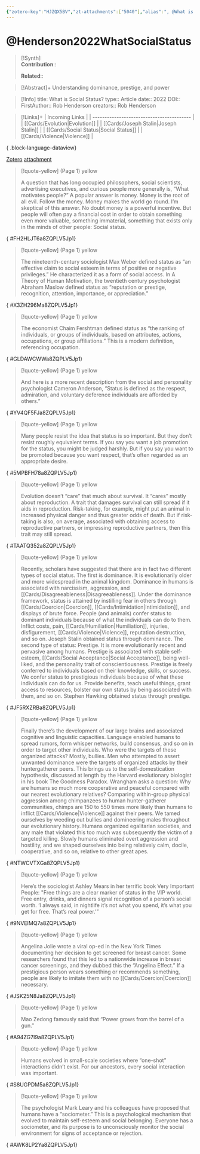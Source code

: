 ```yaml
---
{"zotero-key":"HJZQX5BV","zt-attachments":["5040"],"alias":", @What is Social Status?","keywords":[],"FirstAuthor":"[[ Rob Henderson]]","tags":["source/article"],"dg-publish":true,"permalink":"/sources/henderson2022-what-social-status/","dgPassFrontmatter":true}
---
```


# @Henderson2022WhatSocialStatus

>[!Synth]  
>**Contribution**::  
>  
>**Related**:: 
>  

> [!Abstract]+
> Understanding dominance, prestige, and power

> [!Info]
> title: What is Social Status?
> type:: Article 
> date:: 2022
> DOI:: 
> FirstAuthor:: Rob Henderson
> creators:: Rob Henderson

> [!Links]+
>  | Incoming Links                            |
> | ----------------------------------------- |
> | [[Cards/Evolution\|Evolution]]         |
> | [[Cards/Joseph Stalin\|Joseph Stalin]] |
> | [[Cards/Social Status\|Social Status]] |
> | [[Cards/Violence\|Violence]]           |
> 
{ .block-language-dataview}


[Zotero](zotero://select/library/items/HJZQX5BV) [attachment](<file:///Users/nathanmaxwell/Zotero/storage/8ZQPLV5J/Henderson%20-%202022%20-%20What%20is%20Social%20Status.pdf>)

> [!quote-yellow] (Page 1) yellow
> 
> A question that has long occupied philosophers, social scientists, advertising executives, and curious people more generally is, “What motivates people?” A popular answer is money. Money is the root of all evil. Follow the money. Money makes the world go round. I’m skeptical of this answer. No doubt money is a powerful incentive. But people will often pay a financial cost in order to obtain something even more valuable, something immaterial, something that exists only in the minds of other people: Social status.
>
{ #FH2HLJT6a8ZQPLV5Jp1}


> [!quote-yellow] (Page 1) yellow
> 
> The nineteenth-century sociologist Max Weber defined status as “an effective claim to social esteem in terms of positive or negative privileges.” He characterized it as a form of social access. In A Theory of Human Motivation, the twentieth century psychologist Abraham Maslow defined status as “reputation or prestige, recognition, attention, importance, or appreciation.”
>
{ #X3ZH296Ma8ZQPLV5Jp1}


> [!quote-yellow] (Page 1) yellow
> 
> The economist Chaim Fershtman defined status as “the ranking of individuals, or groups of individuals, based on attributes, actions, occupations, or group affiliations.” This is a modern definition, referencing occupation.
>
{ #GLDAWCWWa8ZQPLV5Jp1}


> [!quote-yellow] (Page 1) yellow
> 
> And here is a more recent description from the social and personality psychologist Cameron Anderson, “Status is defined as the respect, admiration, and voluntary deference individuals are afforded by others.”
>
{ #YV4QF5FJa8ZQPLV5Jp1}


> [!quote-yellow] (Page 1) yellow
> 
> Many people resist the idea that status is so important. But they don’t resist roughly equivalent terms. If you say you want a job promotion for the status, you might be judged harshly. But if you say you want to be promoted because you want respect, that’s often regarded as an appropriate desire.
>
{ #5MPBFH78a8ZQPLV5Jp1}


> [!quote-yellow] (Page 1) yellow
> 
> Evolution doesn’t “care” that much about survival. It “cares” mostly about reproduction. A trait that damages survival can still spread if it aids in reproduction. Risk-taking, for example, might put an animal in increased physical danger and thus greater odds of death. But if risk-taking is also, on average, associated with obtaining access to reproductive partners, or impressing reproductive partners, then this trait may still spread.
>
{ #TAATQ352a8ZQPLV5Jp1}


> [!quote-yellow] (Page 1) yellow
> 
> Recently, scholars have suggested that there are in fact two different types of social status. The first is dominance. It is evolutionarily older and more widespread in the animal kingdom. Dominance in humans is associated with narcissism, aggression, and [[Cards/Disagreeableness\|Disagreeableness]]. Under the dominance framework, status is attained by instilling fear in others through [[Cards/Coercion\|Coercion]], [[Cards/Intimidation\|Intimidation]], and displays of brute force. People (and animals) confer status to dominant individuals because of what the individuals can do to them. Inflict costs, pain, [[Cards/Humiliation\|Humiliation]], injuries, disfigurement, [[Cards/Violence\|Violence]], reputation destruction, and so on. Joseph Stalin obtained status through dominance. The second type of status: Prestige. It is more evolutionarily recent and pervasive among humans. Prestige is associated with stable self-esteem, [[Cards/Social Acceptance\|Social Acceptance]], being well-liked, and the personality trait of conscientiousness. Prestige is freely conferred to individuals based on their knowledge, skills, or success. We confer status to prestigious individuals because of what these individuals can do for us. Provide benefits, teach useful things, grant access to resources, bolster our own status by being associated with them, and so on. Stephen Hawking obtained status through prestige.
>
{ #JF5RXZRBa8ZQPLV5Jp1}


> [!quote-yellow] (Page 1) yellow
> 
> Finally there’s the development of our large brains and associated cognitive and linguistic capacities. Language enabled humans to spread rumors, form whisper networks, build consensus, and so on in order to target other individuals. Who were the targets of these organized attacks? Mostly, bullies. Men who attempted to assert unwanted dominance were the targets of organized attacks by their huntergatherer peers. This brings us to the self-domestication hypothesis, discussed at length by the Harvard evolutionary biologist in his book The Goodness Paradox. Wrangham asks a question: Why are humans so much more cooperative and peaceful compared with our nearest evolutionary relatives? Comparing within-group physical aggression among chimpanzees to human hunter-gatherer communities, chimps are 150 to 550 times more likely than humans to inflict [[Cards/Violence\|Violence]] against their peers. We tamed ourselves by weeding out bullies and domineering males throughout our evolutionary history. Humans organized egalitarian societies, and any male that violated this too much was subsequently the victim of a targeted killing. Slowly humans eliminated overt aggression and hostility, and we shaped ourselves into being relatively calm, docile, cooperative, and so on, relative to other great apes.
>
{ #NTWCVTXGa8ZQPLV5Jp1}


> [!quote-yellow] (Page 1) yellow
> 
> Here’s the sociologist Ashley Mears in her terrific book Very Important People: "Free things are a clear marker of status in the VIP world. Free entry, drinks, and dinners signal recognition of a person’s social worth. ‘I always said, in nightlife it’s not what you spend, it’s what you get for free. That’s real power.’”
>
{ #9NVEIMQ7a8ZQPLV5Jp1}


> [!quote-yellow] (Page 1) yellow
> 
> Angelina Jolie wrote a viral op-ed in the New York Times documenting her decision to get screened for breast cancer. Some researchers found that this led to a nationwide increase in breast cancer screenings, and they dubbed this the “Angelina Effect.” If a prestigious person wears something or recommends something, people are likely to imitate them with no [[Cards/Coercion\|Coercion]] necessary.
>
{ #JSK25N8Ja8ZQPLV5Jp1}


> [!quote-yellow] (Page 1) yellow
> 
> Mao Zedong famously said that “Power grows from the barrel of a gun.”
>
{ #A94ZG7I9a8ZQPLV5Jp1}


> [!quote-yellow] (Page 1) yellow
> 
> Humans evolved in small-scale societies where “one-shot” interactions didn’t exist. For our ancestors, every social interaction was important.
>
{ #S8UGPDM5a8ZQPLV5Jp1}


> [!quote-yellow] (Page 1) yellow
> 
> The psychologist Mark Leary and his colleagues have proposed that humans have a “sociometer.” This is a psychological mechanism that evolved to maintain self-esteem and social belonging. Everyone has a sociometer, and its purpose is to unconsciously monitor the social environment for signs of acceptance or rejection.
>
{ #AWK8LP2Ya8ZQPLV5Jp1}

